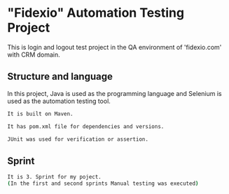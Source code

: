 # "Fidexio" Automation Testing Project


This is login and logout test project in the QA environment of 'fidexio.com' with CRM domain.

## Structure and language

In this project, Java is used as the programming language and Selenium is used as the automation testing tool.

```bash
It is built on Maven.
```
```bash
It has pom.xml file for dependencies and versions.
```
```bash
JUnit was used for verification or assertion.
```

## Sprint

```bash
It is 3. Sprint for my poject.
(In the first and second sprints Manual testing was executed)
```
